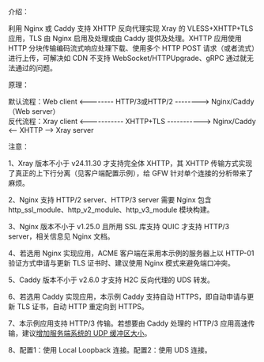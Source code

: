 介绍：

利用 Nginx 或 Caddy 支持 XHTTP 反向代理实现 Xray 的 VLESS+XHTTP+TLS 应用，TLS 由 Nginx 启用及处理或由 Caddy 提供及处理。XHTTP 应用使用 HTTP 分块传输编码流式响应处理下载、使用多个 HTTP POST 请求（或者流式）进行上传，可解决如 CDN 不支持 WebSocket/HTTPUpgrade、gRPC 通过就无法通过的问题。

原理：

默认流程：Web client <-------- HTTP/3或HTTP/2 --------> Nginx/Caddy（Web server）  
反代流程：Xray client <----------- XHTTP+TLS -----------> Nginx/Caddy <-- XHTTP --> Xray server

注意：

1、Xray 版本不小于 v24.11.30 才支持完全体 XHTTP，其 XHTTP 传输方式实现了真正的上下行分离（见客户端配置示例），给 GFW 针对单个连接的分析带来了麻烦。

2、Nginx 支持 HTTP/2 server、HTTP/3 server 需要 Nginx 包含 http_ssl_module、http_v2_module、http_v3_module 模块构建。

3、Nginx 版本不小于 v1.25.0 且所用 SSL 库支持 QUIC 才支持 HTTP/3 server，相关信息见 Nginx 文档。

4、若选用 Nginx 实现应用，ACME 客户端在采用本示例的服务器上以 HTTP-01 验证方式申请与更新 TLS 证书时、建议使用 Nginx 模式来避免端口冲突。

5、Caddy 版本不小于 v2.6.0 才支持 H2C 反向代理的 UDS 转发。

6、若选用 Caddy 实现应用，本示例 Caddy 支持自动 HTTPS，即自动申请与更新 TLS 证书，自动 HTTP 重定向到 HTTPS。

7、本示例应用支持 HTTP/3 传输。若想要由 Caddy 处理的 HTTP/3 应用高速传输，建议[增加服务端系统的 UDP 缓冲区大小](https://github.com/quic-go/quic-go/wiki/UDP-Buffer-Sizes)。

8、配置1：使用 Local Loopback 连接。配置2：使用 UDS 连接。
